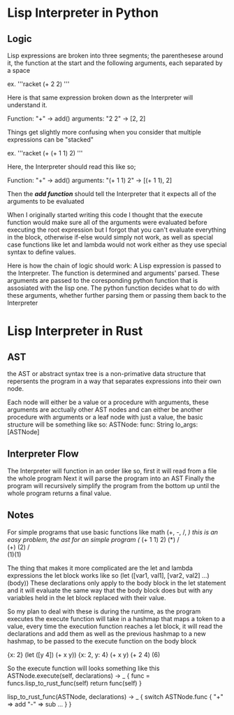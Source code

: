 # Lisp Interpreter in Python

## Logic

Lisp expressions are broken into three segments; the parenthesese around it,
the function at the start and the following arguments, each separated by a space

ex.
'''racket
(+ 2 2)
'''

Here is that same expression broken down as the Interpreter will understand it.

Function: "+" -> add()
arguments: "2 2" -> [2, 2]

Things get slightly more confusing when you consider that multiple expressions can
be "stacked"

ex.
'''racket
(+ (+ 1 1) 2)
'''

Here, the Interpreter should read this like so;

Function: "+" -> add()
arguments: "(+ 1 1) 2" -> [(+ 1 1), 2]

Then the ***add function*** should tell the Interpreter that it expects all of the
arguments to be evaluated

When I originally started writing this code I thought that the execute function would
make sure all of the arguments were evaluated before executing the root expression but
I forgot that you can't evaluate everything in the block, otherwise if-else would simply
not work, as well as special case functions like let and lambda would not work either as
they use special syntax to define values.

Here is how the chain of logic should work:
A Lisp expression is passed to the Interpreter.
The function is determined and arguments' parsed.
These arguments are passed to the coresponding python function that is assosiated
with the lisp one.
The python function decides what to do with these arguments, whether further parsing them
or passing them back to the Interpreter


# Lisp Interpreter in Rust

## AST
the AST or abstract syntax tree is a non-primative data structure that repersents the program
in a way that separates expressions into their own node.

Each node will either be a value or a procedure with arguments, these arguments are acctually other AST
nodes and can either be another procedure with arguments or a leaf node with just a value, the
basic structure will be something like so:
ASTNode:
  func: String
  lo_args: \[ASTNode]

## Interpreter Flow
The Interpreter will function in an order like so, first it will read from a file the whole program
Next it will parse the program into an AST
Finally the program will recursively simplify the program from the bottom up until the whole program
returns a final value.

## Notes
For simple programs that use basic functions like math (+, -, /, *) this is an easy problem, the ast for an simple program
(* (+ 1 1) 2)
    (*)
    / \
  (+) (2)
  / \
 (1)(1)

The thing that makes it more complicated are the let and lambda expressions
the let block works like so (let ([var1, val1], [var2, val2] ...) (body))
These declarations only apply to the body block in the let statement and it will evaluate the same way that the body block does but with any variables held
in the let block replaced with their value.

So my plan to deal with these is during the runtime, as the program executes the execute function will take in a hashmap that maps a token to a value, every time
the execution function reaches a let block, it will read the declarations and add them as well as the previous hashmap to a new hashmap, to be passed to the execute
function on the body block

{x: 2}
(let ([y 4]) (+ x y))
{x: 2, y: 4}
(+ x y)
(+ 2 4)
(6)

So the execute function will looks something like this
ASTNode.execute(self, declarations) -> _ {
  func = funcs.lisp_to_rust_func(self)
  return func(self)
}

lisp_to_rust_func(ASTNode, declarations) -> _ {
  switch ASTNode.func {
    "+" => add
    "-" => sub
    ...
  }
}
